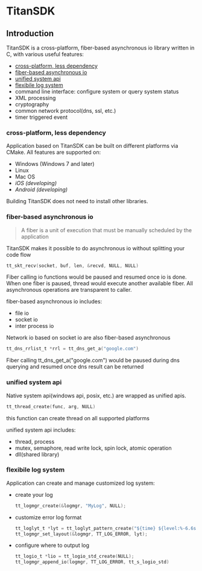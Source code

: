 # TitanSDK

## Introduction

TitanSDK is a cross-platform, fiber-based asynchronous io library written in C, with various useful features:
* [cross-platform, less dependency](#cpld)
* [fiber-based asynchronous io](#fbai)
* [unified system api](#usa)
* [flexibile log system](#fls)
* command line interface: configure system or query system status
* XML processing
* cryptography
* common network protocol(dns, ssl, etc.)
* timer triggered event

### <a name="cpld"></a>cross-platform, less dependency

Application based on TitanSDK can be built on different platforms via CMake. All features are supported on:
* Windows (Windows 7 and later)
* Linux
* Mac OS
* *iOS (developing)*
* *Android (developing)*

Building TitanSDK does not need to install other libraries.

### <a name="fbai"></a>fiber-based asynchronous io

> A fiber is a unit of execution that must be manually scheduled by the application

TitanSDK makes it possible to do asynchronous io without splitting your code flow
```C
tt_skt_recv(socket, buf, len, &recvd, NULL, NULL)
```
Fiber calling io functions would be paused and resumed once io is done. When one fiber is paused, thread would execute another available fiber. All asynchronous operations are transparent to caller.

fiber-based asynchronous io includes:
* file io
* socket io
* inter process io

Network io based on socket io are also fiber-based asynchronous
```C
tt_dns_rrlist_t *rrl = tt_dns_get_a("google.com")
```
Fiber calling tt_dns_get_a("google.com") would be paused during dns querying and resumed once dns result can be returned

### <a name="usa"></a>unified system api

Native system api(windows api, posix, etc.) are wrapped as unified apis.

```C
tt_thread_create(func, arg, NULL)
```
this function can create thread on all supported platforms

unified system api includes:
* thread, process
* mutex, semaphore, read write lock, spin lock, atomic operation
* dll(shared library)

### flexibile log system

Application can create and manage customized log system:
* create your log
  ```C
  tt_logmgr_create(&logmgr, "MyLog", NULL);
  ```
* customize error log format 
  ```C
  tt_loglyt_t *lyt = tt_loglyt_pattern_create("${time} ${level:%-6.6s} ${content} <${function} - ${line}>\n");
  tt_logmgr_set_layout(&logmgr, TT_LOG_ERROR, lyt);
  ```
* configure where to output log
  ```C
  tt_logio_t *lio = tt_logio_std_create(NULL);
  tt_logmgr_append_io(logmgr, TT_LOG_ERROR, tt_s_logio_std)
  ```

